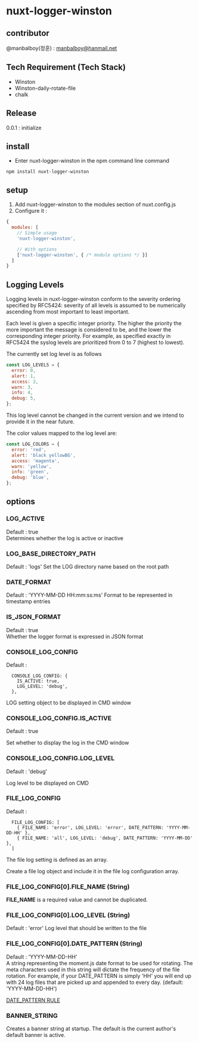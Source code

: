 # nuxt-logger-winston

## contributor
@manbalboy(정훈) : manbalboy@hanmail.net

## Tech Requirement (Tech Stack)
- Winston
- Winston-daily-rotate-file
- chalk

## Release
0.0.1 : initialize

## install
- Enter nuxt-logger-winston in the npm command line command
```shell
npm install nuxt-logger-winston
```

## setup
1. Add nuxt-logger-winston to the modules section of nuxt.config.js
2. Configure it :

```js
{
  modules: [
    // Simple usage
    'nuxt-logger-winston',

    // With options
    ['nuxt-logger-winston', { /* module options */ }]
  ]
}
```

## Logging Levels
Logging levels in nuxt-logger-winston conform to the severity ordering specified by RFC5424: severity of all levels is assumed to be numerically ascending from most important to least important.

Each level is given a specific integer priority. The higher the priority the more important the message is considered to be, and the lower the corresponding integer priority. For example, as specified exactly in RFC5424 the syslog levels are prioritized from 0 to 7 (highest to lowest).

The currently set log level is as follows

```js
const LOG_LEVELS = {
  error: 0,
  alert: 1,
  access: 2,
  warn: 3,
  info: 4,
  debug: 5,
};
```
This log level cannot be changed in the current version and we intend to provide it in the near future.

The color values mapped to the log level are:

```js
const LOG_COLORS = {
  error: 'red',
  alert: 'black yellowBG',
  access: 'magenta',
  warn: 'yellow',
  info: 'green',
  debug: 'blue',
};
```


## options

### LOG_ACTIVE
Default : true  
Determines whether the log is active or inactive

### LOG_BASE_DIRECTORY_PATH
Default : 'logs'
Set the LOG directory name based on the root path

### DATE_FORMAT
Default : 'YYYY-MM-DD HH:mm:ss:ms'
Format to be represented in timestamp entries

### IS_JSON_FORMAT
Default : true  
Whether the logger format is expressed in JSON format

### CONSOLE_LOG_CONFIG
Default :
```
  CONSOLE_LOG_CONFIG: {
    IS_ACTIVE: true,
    LOG_LEVEL: 'debug',
  },
```
LOG setting object to be displayed in CMD window

### CONSOLE_LOG_CONFIG.IS_ACTIVE
Default : true

Set whether to display the log in the CMD window

### CONSOLE_LOG_CONFIG.LOG_LEVEL
Default : 'debug'

Log level to be displayed on CMD


### FILE_LOG_CONFIG
Default :
```
  FILE_LOG_CONFIG: [
    { FILE_NAME: 'error', LOG_LEVEL: 'error', DATE_PATTERN: 'YYYY-MM-DD-HH' },
    { FILE_NAME: 'all', LOG_LEVEL: 'debug', DATE_PATTERN: 'YYYY-MM-DD' },
  ]
```

The file log setting is defined as an array.

Create a file log object and include it in the file log configuration array.

### FILE_LOG_CONFIG[0].FILE_NAME (String)
**FILE_NAME** is a required value and cannot be duplicated.

### FILE_LOG_CONFIG[0].LOG_LEVEL (String)
Default : 'error'
Log level that should be written to the file

### FILE_LOG_CONFIG[0].DATE_PATTERN (String)
Default : 'YYYY-MM-DD-HH'  
A string representing the moment.js date format to be used for rotating. The meta characters used in this string will dictate the frequency of the file rotation. For example, if your DATE_PATTERN is simply 'HH' you will end up with 24 log files that are picked up and appended to every day. (default: 'YYYY-MM-DD-HH')

[DATE_PATTERN RULE](https://momentjs.com/docs/#/displaying/format/)

### BANNER_STRING
Creates a banner string at startup.
The default is the current author's default banner is active.  